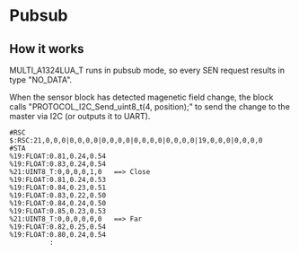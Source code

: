 # Pubsub

## How it works

MULTI_A1324LUA_T runs in pubsub mode, so every SEN request results in type "NO_DATA".

When the sensor block has detected magenetic field change, the block calls "PROTOCOL_I2C_Send_uint8_t(4, position);" to send the change to the master via I2C (or outputs it to UART).

```
#RSC
$:RSC:21,0,0,0|0,0,0,0|0,0,0,0|0,0,0,0|0,0,0,0|19,0,0,0|0,0,0,0
#STA
%19:FLOAT:0.81,0.24,0.54
%19:FLOAT:0.83,0.24,0.54
%21:UINT8_T:0,0,0,0,1,0   ==> Close
%19:FLOAT:0.81,0.24,0.53
%19:FLOAT:0.84,0.23,0.51
%19:FLOAT:0.83,0.22,0.50
%19:FLOAT:0.84,0.24,0.50
%19:FLOAT:0.85,0.23,0.53
%21:UINT8_T:0,0,0,0,0,0   ==> Far
%19:FLOAT:0.82,0.25,0.54
%19:FLOAT:0.80,0.24,0.54
          :
```
